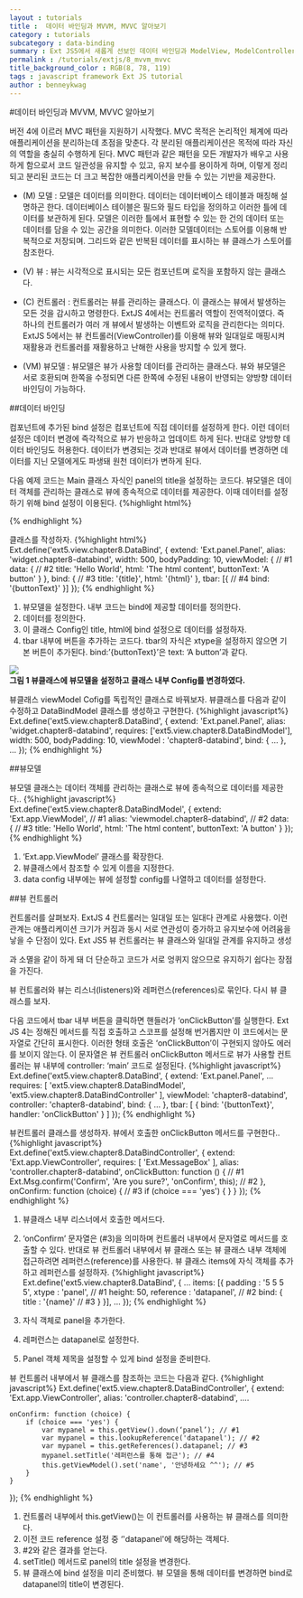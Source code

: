 ```yaml
---
layout : tutorials
title :  데이터 바인딩과 MVVM, MVVC 알아보기 
category : tutorials
subcategory : data-binding
summary : Ext JS5에서 새롭게 선보인 데이터 바인딩과 ModelView, ModelController에 대해 알아보자.
permalink : /tutorials/extjs/8_mvvm_mvvc
title_background_color : RGB(8, 78, 119)
tags : javascript framework Ext JS tutorial
author : benneykwag
---
```

#데이터 바인딩과 MVVM, MVVC 알아보기

버전 4에 이르러 MVC 패턴을 지원하기 시작했다. MVC 목적은 논리적인 체계에 따라 애플리케이션을 분리하는데 초점을 맞춘다. 각 분리된 애플리케이션은 목적에 따라 자신의 역할을 충실히 수행하게 된다. MVC 패턴과 같은 패턴을 모든 개발자가 배우고 사용하게 함으로서 코드 일관성을 유지할 수 있고, 유지 보수를 용이하게 하며, 이렇게 정리되고 분리된 코드는 더 크고 복잡한 애플리케이션을 만들 수 있는 기반을 제공한다.

* (M) 모델 : 모델은 데이터를 의미한다. 데이터는 데이터베이스 테이블과 매칭해 설명하곤 한다. 데이터베이스 테이블은 필드와 필드 타입을 정의하고 이러한 틀에 데이터를 보관하게 된다. 모델은 이러한 틀에서 표현할 수 있는 한 건의 데이터 또는 데이터를 담을 수 있는 공간을 의미한다. 이러한 모델데이터는 스토어를 이용해 반복적으로 저장되며. 그리드와 같은 반복된 데이터를 표시하는 뷰 클래스가 스토어를 참조한다.

* (V) 뷰 : 뷰는 시각적으로 표시되는 모든 컴포넌트며 로직을 포함하지 않는 클래스다.

* (C) 컨트롤러 : 컨트롤러는 뷰를 관리하는 클래스다. 이 클래스는 뷰에서 발생하는 모든 것을 감시하고 명령한다. ExtJS 4에서는 컨트롤러 역할이 전역적이였다. 즉 하나의 컨트롤러가 여러 개 뷰에서 발생하는 이벤트와 로직을 관리한다는 의미다. ExtJS 5에서는 뷰 컨트롤러(ViewController)를 이용해 뷰와 일대일로 매핑시켜 재활용과 컨트롤러를 재활용하고 난해한 사용을 방지할 수 있게 했다.

* (VM) 뷰모델 : 뷰모델은 뷰가 사용할 데이터를 관리하는 클래스다. 뷰와 뷰모델은 서로 호환되며 한쪽을 수정되면 다른 한쪽에 수정된 내용이 반영되는 양방향 데이터 바인딩이 가능하다.

##데이터 바인딩

컴포넌트에 추가된 bind 설정은 컴포넌트에 직접 데이터를 설정하게 한다. 이런 데이터설정은 데이터 변경에 즉각적으로 뷰가 반응하고 업데이트 하게 된다. 반대로 양방향 데이터 바인딩도 허용한다. 데이터가 변경되는 것과 반대로 뷰에서 데이터를 변경하면 데이터를 지닌 모델에게도 파생돼 원천 데이터가 변하게 된다.

다음 예제 코드는 Main 클래스 자식인 panel의 title을 설정하는 코드다. 뷰모델은 데이터 객체를 관리하는 클래스로 뷰에 종속적으로 데이터를 제공한다. 이때 데이터를 설정하기 위해 bind 설정이 이용된다.
{%highlight html%}
<!DOCTYPE HTML>
<html>
<head>
    <meta charset="UTF-8">
    <title>Table Layout</title>
    <link rel="stylesheet" type="text/css"
          href="/ext/packages/ext-theme-gray/build/resources/ext-theme-gray-all-debug.css">
    <script type="text/javascript" src="/ext/ext-all-debug.js"></script>
</head>
<body>
<script type="text/javascript">
    Ext.Loader.setConfig({
        enabled: true,
        paths: {
            'ext5': '/app'
        }
    });
    Ext.require([
        'ext5.view.chapter8.DataBind'
    ]);

    Ext.onReady(function () {
        var fp = Ext.create('ext5.view.chapter8.DataBind', {
            renderTo: document.body
        });
    });
</script>
</body>
</html>
{% endhighlight %}

클래스를 작성하자.
{%highlight html%}
Ext.define('ext5.view.chapter8.DataBind', {
    extend: 'Ext.panel.Panel',
    alias: 'widget.chapter8-databind',
    width: 500,
    bodyPadding: 10,
    viewModel: { // #1
        data: { // #2
            title: 'Hello World',
            html: 'The html content',
            buttonText: 'A button'
        }
    },
    bind: { // #3
        title: '{title}',
        html: '{html}'
    },
    tbar: [{ // #4
        bind: '{buttonText}'
    }]
});
{% endhighlight %}
1. 뷰모델을 설정한다. 내부 코드는 bind에 제공할 데이터를 정의한다.
2. 데이터를 정의한다.
3. 이 클래스 Config인 title, html에 bind 설정으로 데이터를 설정하자.
4. tbar 내부에 버튼을 추가하는 코드다. tbar의 자식은 xtype을 설정하지 않으면 기본 버튼이 추가된다. bind:’{buttonText}’은 text: ‘A button’과 같다.

![](imgs/img01.png)<br>
**그림 1 뷰클래스에 뷰모델을 설정하고 클래스 내부 Config를 변경하였다.** 

뷰클래스 viewModel Cofig를 독립적인 클래스로 바꿔보자. 뷰클래스를 다음과 같이 수정하고 DataBindModel 클래스를 생성하고 구현한다.
{%highlight javascript%}
Ext.define('ext5.view.chapter8.DataBind', {
    extend: 'Ext.panel.Panel',
    alias: 'widget.chapter8-databind',
    requires: ['ext5.view.chapter8.DataBindModel'],
    width: 500,
    bodyPadding: 10,
    viewModel : 'chapter8-databind',
    bind: {
        …
    },
    …
});
{% endhighlight %}

##뷰모델

뷰모델 클래스는 데이터 객체를 관리하는 클래스로 뷰에 종속적으로 데이터를 제공한다..
{%highlight javascript%}
Ext.define('ext5.view.chapter8.DataBindModel', {
    extend: 'Ext.app.ViewModel', // #1
    alias: 'viewmodel.chapter8-databind', // #2
    data: { // #3
        title: 'Hello World',
        html: 'The html content',
        buttonText: 'A button'
    }
});
{% endhighlight %}

1. ‘Ext.app.ViewModel’ 클래스를 확장한다.
2. 뷰클래스에서 참조할 수 있게 이름을 지정한다.
3. data config 내부에는 뷰에 설정할 config를 나열하고 데이터를 설정한다.

##뷰 컨트롤러

컨트롤러를 살펴보자. ExtJS 4 컨트롤러는 일대일 또는 일대다 관계로 사용했다. 이런 관계는 애플리케이션 크기가 커짐과 동시 서로 연관성이 증가하고 유지보수에 어려움을 낳을 수 단점이 있다. Ext JS5 뷰 컨트롤러는 뷰 클래스와 일대일 관계를 유지하고 생성

과 소멸을 같이 하게 돼 더 단순하고 코드가 서로 엉퀴지 않으므로 유지하기 쉽다는 장점을 가진다.

뷰 컨트롤러와 뷰는 리스너(listeners)와 레퍼런스(references)로 묶인다. 다시 뷰 클래스를 보자.

다음 코드에서 tbar 내부 버튼을 클릭하면 핸들러가 ‘onClickButton’를 실행한다. Ext JS 4는 정해진 메서드를 직접 호출하고 스코프를 설정해 번거롭지만 이 코드에서는 문자열로 간단히 표시한다. 이러한 형태 호출은 ‘onClickButton’이 구현되지 않아도 에러를 보이지 않는다. 이 문자열은 뷰 컨트롤러 onClickButton 메서드로 뷰가 사용할 컨트롤러는 뷰 내부에 controller: ‘main’ 코드로 설정된다.
{%highlight javascript%}
Ext.define('ext5.view.chapter8.DataBind', {
    extend: 'Ext.panel.Panel',
    …
    requires: [
        'ext5.view.chapter8.DataBindModel',
        'ext5.view.chapter8.DataBindController'
    ],
    viewModel: 'chapter8-databind',
    controller: 'chapter8-databind',
    bind: {
        …
    },
    tbar: [
        {
            bind: '{buttonText}',
            handler: 'onClickButton'
        }
    ]
});
{% endhighlight %}

뷰컨트롤러 클래스를 생성하자. 뷰에서 호출한 onClickButton 메서드를 구현한다..
{%highlight javascript%}
Ext.define('ext5.view.chapter8.DataBindController', {
    extend: 'Ext.app.ViewController',
    requires: [
        'Ext.MessageBox'
    ],
    alias: 'controller.chapter8-databind',
    onClickButton: function () { // #1
        Ext.Msg.confirm('Confirm', 'Are you sure?', 'onConfirm', this); // #2
    },
    onConfirm: function (choice) { // #3
        if (choice === 'yes') {
        }
    }
});
{% endhighlight %}

1. 뷰클래스 내부 리스너에서 호출한 메서드다.
2. ‘onConfirm’ 문자열은 (#3)을 의미하며 컨트롤러 내부에서 문자열로 메서드를 호출할 수 있다.
반대로 뷰 컨트롤러 내부에서 뷰 클래스 또는 뷰 클래스 내부 객체에 접근하려면 레퍼런스(reference)를 사용한다. 뷰 클래스 items에 자식 객체를 추가하고 레퍼런스를 설정하자.
{%highlight javascript%}
Ext.define('ext5.view.chapter8.DataBind', {
    …
    items: [{
        padding : '5 5 5 5',
        xtype : 'panel', // #1
        height: 50,
        reference : 'datapanel', // #2
        bind: {
            title : '{name}' // #3
        }
    }],
    …
});
{% endhighlight %}

1. 자식 객체로 panel을 추가한다.
2. 레퍼런스는 datapanel로 설정한다.
3. Panel 객체 제목을 설정할 수 있게 bind 설정을 준비한다.

뷰 컨트롤러 내부에서 뷰 클래스를 참조하는 코드는 다음과 같다.
{%highlight javascript%}
Ext.define('ext5.view.chapter8.DataBindController', {
    extend: 'Ext.app.ViewController',
    alias: 'controller.chapter8-databind',
    ….

    onConfirm: function (choice) {
        if (choice === 'yes') {
            var mypanel = this.getView().down(‘panel’); // #1
            var mypanel = this.lookupReference('datapanel'); // #2
            var mypanel = this.getReferences().datapanel; // #3
            mypanel.setTitle('레퍼런스를 통해 접근'); // #4
            this.getViewModel().set('name', '안녕하세요 ^^'); // #5
        }
    }
});
{% endhighlight %}

1. 컨트롤러 내부에서 this.getView()는 이 컨트롤러를 사용하는 뷰 클래스를 의미한다.
2. 이전 코드 reference 설정 중 ‘'datapanel'에 해당하는 객체다.
3. #2와 같은 결과를 얻는다.
4. setTitle() 메서드로 panel의 title 설정을 변경한다.
5. 뷰 클래스에 bind 설정을 미리 준비했다. 뷰 모델을 통해 데이터를 변경하면 bind로datapanel의 title이 변경된다.
